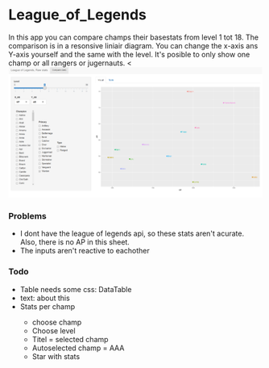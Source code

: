 # League_of_Legends

In this app you can compare champs their basestats from level 1 tot 18. The comparison is in a resonsive liniair diagram. You can change the x-axis ans Y-axis yourself and the same with the level. It's posible to only show one champ or all rangers or jugernauts.
<<img src="example.png" alt="example visual">

<h3>
Problems
</h3>
<ul>
  <li>I dont have the league of legends api, so these stats aren't acurate. Also, there is no AP in this sheet.</li>
  <li>The inputs aren't reactive to eachother</li>
  </ul>

  <h3>
Todo
  </h3>
<ul>
  <li>Table needs some css: DataTable</li>
  <li>text: about this</li>
  <li>Stats per champ</li>
  <ul>
    <li>choose champ</li>
<li>Choose level</li>
  <li>Titel = selected champ</li>
    <li>Autoselected champ = AAA</li>
      <li>Star with stats</li>
    </ul>
  </ul>
